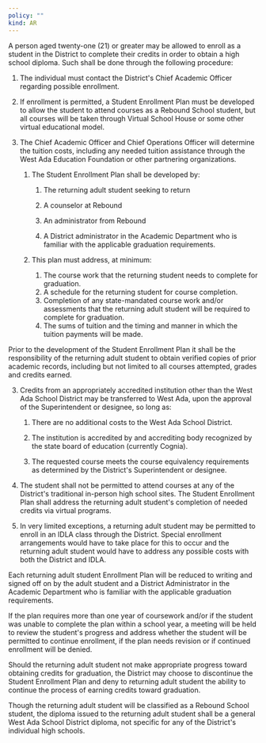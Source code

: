 ```yaml
---
policy: ""
kind: AR
---
```

A person aged twenty-one (21) or greater may be allowed to enroll as a student in the District to complete their
credits in order to obtain a high school diploma. Such shall be done through the following procedure:

1. The individual must contact the District's Chief Academic Officer regarding possible enrollment.

2. If enrollment is permitted, a Student Enrollment Plan must be developed to allow the student to attend courses as a Rebound School student, but all courses will be taken through Virtual School House or some other virtual educational model.

3. The Chief Academic Officer and Chief Operations Officer will determine the tuition costs, including any needed tuition assistance through the West Ada Education Foundation or other partnering organizations.

	1. The Student Enrollment Plan shall be developed by:

	    1. The returning adult student seeking to return

	    2. A counselor at Rebound

	    3. An administrator from Rebound

	    4. A District administrator in the Academic Department who is familiar with the applicable graduation requirements.

	2. This plan must address, at minimum:

	    1. The course work that the returning student needs to complete for graduation.
	    2. A schedule for the returning student for course completion.
	    3. Completion of any state-mandated course work and/or assessments that the returning adult student will be required to complete for graduation.
	    4. The sums of tuition and the timing and manner in which the tuition payments will be made.

Prior to the development of the Student Enrollment Plan it shall be the responsibility of the returning adult student to obtain verified copies of prior academic records, including but not limited to all courses attempted, grades and credits earned.

3. Credits from an appropriately accredited institution other than the West Ada School District may be transferred to West Ada, upon the approval of the Superintendent or designee, so long as:


	1. There are no additional costs to the West Ada School District.

	2. The institution is accredited by and accrediting body recognized by the state board of education (currently Cognia).

	3. The requested course meets the course equivalency requirements as determined by the District's Superintendent or designee.

4. The student shall not be permitted to attend courses at any of the District's traditional in-person high school sites. The Student Enrollment Plan shall address the returning adult student's completion of needed credits via virtual programs.

5. In very limited exceptions, a returning adult student may be permitted to enroll in an IDLA class through the District. Special enrollment arrangements would have to take place for this to occur and the returning adult student would have to address any possible costs with both the District and IDLA.

Each returning adult student Enrollment Plan will be reduced to writing and signed off on by the adult student and a District Administrator in the Academic Department who is familiar with the applicable graduation requirements.

If the plan requires more than one year of coursework and/or if the student was unable to complete the plan within a school year, a meeting will be held to review the student's progress and address whether the student will be permitted to continue enrollment, if the plan needs revision or if continued enrollment will be denied.

Should the returning adult student not make appropriate progress toward obtaining credits for graduation, the District may choose to discontinue the Student  Enrollment Plan and deny to returning adult student the ability to continue the process of earning credits toward graduation.

Though the returning adult student will be classified as a Rebound School student, the diploma issued to the returning adult student shall be a general West Ada School District diploma, not specific for any of the District's individual high schools.

